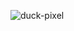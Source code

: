 ![duck-pixel](https://user-images.githubusercontent.com/58383582/186144776-ab3c5e43-edbc-4b83-8e35-1b8838271078.gif)

